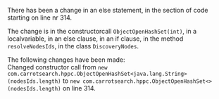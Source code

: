 There has been a change in an else statement, in the section of code starting on line nr 314.
  
The change is in the constructorcall ```ObjectOpenHashSet(int)```, in a localvariable, in an else clause, in an if clause, in the method ```resolveNodesIds```, in the class ```DiscoveryNodes```.
  
The following changes have been made:  
Changed constructor call from ```new com.carrotsearch.hppc.ObjectOpenHashSet<java.lang.String>(nodesIds.length)``` to ```new com.carrotsearch.hppc.ObjectOpenHashSet<>(nodesIds.length)``` on line 314.  
